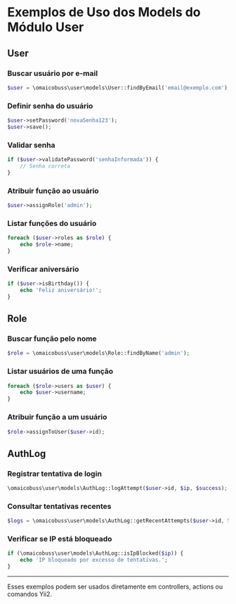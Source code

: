 # Exemplos de Uso dos Models do Módulo User

## User

### Buscar usuário por e-mail
```php
$user = \omaicobuss\user\models\User::findByEmail('email@exemplo.com');
```

### Definir senha do usuário
```php
$user->setPassword('novaSenha123');
$user->save();
```

### Validar senha
```php
if ($user->validatePassword('senhaInformada')) {
    // Senha correta
}
```

### Atribuir função ao usuário
```php
$user->assignRole('admin');
```

### Listar funções do usuário
```php
foreach ($user->roles as $role) {
    echo $role->name;
}
```

### Verificar aniversário
```php
if ($user->isBirthday()) {
    echo 'Feliz aniversário!';
}
```

## Role

### Buscar função pelo nome
```php
$role = \omaicobuss\user\models\Role::findByName('admin');
```

### Listar usuários de uma função
```php
foreach ($role->users as $user) {
    echo $user->username;
}
```

### Atribuir função a um usuário
```php
$role->assignToUser($user->id);
```

## AuthLog

### Registrar tentativa de login
```php
\omaicobuss\user\models\AuthLog::logAttempt($user->id, $ip, $success);
```

### Consultar tentativas recentes
```php
$logs = \omaicobuss\user\models\AuthLog::getRecentAttempts($user->id, 5);
```

### Verificar se IP está bloqueado
```php
if (\omaicobuss\user\models\AuthLog::isIpBlocked($ip)) {
    echo 'IP bloqueado por excesso de tentativas.';
}
```

---

Esses exemplos podem ser usados diretamente em controllers, actions ou comandos Yii2.
